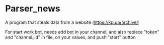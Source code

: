 # Parser_news
A program that steals data from a website (https://kp.ua/archive/)

For start work bot, needs add bot in your channel, and also replace "token" and "channel_id" in file, on your values, and push "start" button
